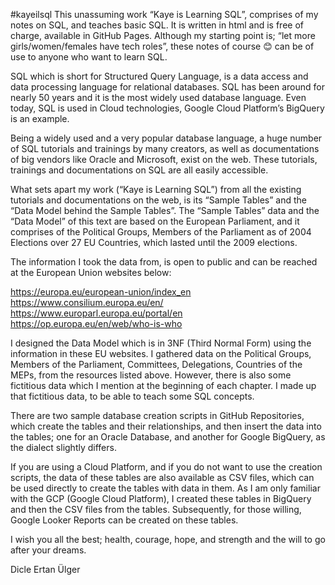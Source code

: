 #kayeilsql
This unassuming work “Kaye is Learning SQL”, comprises of my notes on SQL, and teaches basic SQL. It is written in html and is free of charge, available in GitHub Pages. Although my starting point is; “let more girls/women/females have tech roles”, these notes of course 😊 can be of use to anyone who want to learn SQL.

SQL which is short for Structured Query Language, is a data access and data processing language for relational databases. SQL has been around for nearly 50 years and it is the most widely used database language. Even today, SQL is used in Cloud technologies, Google Cloud Platform’s BigQuery is an example. 

Being a widely used and a very popular database language, a huge number of SQL tutorials and trainings by many creators, as well as documentations of big vendors like Oracle and Microsoft, exist on the web.
These tutorials, trainings and documentations on SQL are all easily accessible.

What sets apart my work (“Kaye is Learning SQL”) from all the existing tutorials and documentations on the web, is its “Sample Tables” and the “Data Model behind the Sample Tables”. 
The “Sample Tables” data and the “Data Model” of this text are based on the European Parliament, and it comprises of the Political Groups, Members of the Parliament as of 2004 Elections over 27 EU Countries, which lasted until the 2009 elections.

The information I took the data from, is open to public and can be reached at the European Union websites below:

https://europa.eu/european-union/index_en
https://www.consilium.europa.eu/en/
https://www.europarl.europa.eu/portal/en
https://op.europa.eu/en/web/who-is-who

I designed the Data Model which is in 3NF (Third Normal Form) using the information in these EU websites. I gathered data on the Political Groups, Members of the Parliament, Committees, Delegations, Countries of the MEPs, from the resources listed above.
However, there is also some fictitious data which I mention at the beginning of each chapter.
I made up that fictitious data, to be able to teach some SQL concepts.

There are two sample database creation scripts in GitHub Repositories, which create the tables and their relationships, and then insert the data into the tables; one for an Oracle Database, and another for Google BigQuery, as the dialect slightly differs.

If you are using a Cloud Platform, and if you do not want to use the creation scripts, the data of these tables are also available as CSV files, which can be used directly to create the tables with data in them. As I am only familiar with the GCP (Google Cloud Platform), I created these tables in BigQuery and then the CSV files from the tables.
Subsequently, for those willing, Google Looker Reports can be created on these tables.

I wish you all the best; health, courage, hope, and strength and the will to go after your dreams.

Dicle Ertan Ülger
